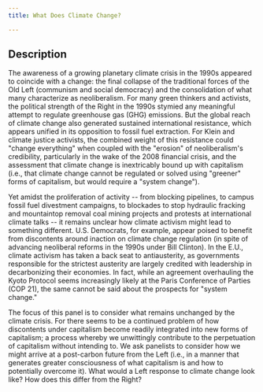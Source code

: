```yaml
---
title: What Does Climate Change?

---
```

## Description

The awareness of a growing planetary climate crisis in the 1990s appeared to coincide with a change: the final collapse of the traditional forces of the Old Left (communism and social democracy) and the consolidation of what many characterize as neoliberalism. For many green thinkers and activists, the political strength of the Right in the 1990s stymied any meaningful attempt to regulate greenhouse gas (GHG) emissions. But the global reach of climate change also generated sustained international resistance, which appears unified in its opposition to fossil fuel extraction. For Klein and climate justice activists, the combined weight of this resistance could "change everything" when coupled with the "erosion" of neoliberalism's credibility, particularly in the wake of the 2008 financial crisis, and the assessment that climate change is inextricably bound up with capitalism (i.e., that climate change cannot be regulated or solved using "greener" forms of capitalism, but would require a "system change").

Yet amidst the proliferation of activity -- from blocking pipelines, to campus fossil fuel divestment campaigns, to blockades to stop hydraulic fracking and mountaintop removal coal mining projects and protests at international climate talks -- it remains unclear how climate activism might lead to something different. U.S. Democrats, for example, appear poised to benefit from discontents around inaction on climate change regulation (in spite of advancing neoliberal reforms in the 1990s under Bill Clinton). In the E.U., climate activism has taken a back seat to antiausterity, as governments responsible for the strictest austerity are largely credited with leadership in decarbonizing their economies. In fact, while an agreement overhauling the Kyoto Protocol seems increasingly likely at the Paris Conference of Parties (COP 21), the same cannot be said about the prospects for "system change."

The focus of this panel is to consider what remains unchanged by the climate crisis. For there seems to be a continued problem of how discontents under capitalism become readily integrated into new forms of capitalism; a process whereby we unwittingly contribute to the perpetuation of capitalism without intending to. We ask panelists to consider how we might arrive at a post-carbon future from the Left (i.e., in a manner that generates greater consciousness of what capitalism is and how to potentially overcome it). What would a Left response to climate change look like? How does this differ from the Right?

